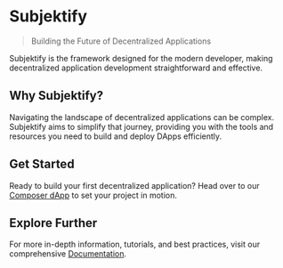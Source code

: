 # Subjektify

> Building the Future of Decentralized Applications

Subjektify is the framework designed for the modern developer, making decentralized application development straightforward and effective.

## Why Subjektify?
Navigating the landscape of decentralized applications can be complex. Subjektify aims to simplify that journey, providing you with the tools and resources you need to build and deploy DApps efficiently.

## Get Started
Ready to build your first decentralized application? Head over to our [Composer dApp](https://composer.subjektify.dev) to set your project in motion.

## Explore Further
For more in-depth information, tutorials, and best practices, visit our comprehensive [Documentation](https://subjektify.dev/).

